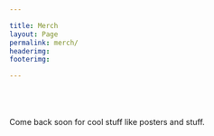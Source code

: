 ```yaml
---

title: Merch
layout: Page
permalink: merch/
headerimg: 
footerimg: 

---
```

<br /><br /><br />
Come back soon for cool stuff like posters and stuff.